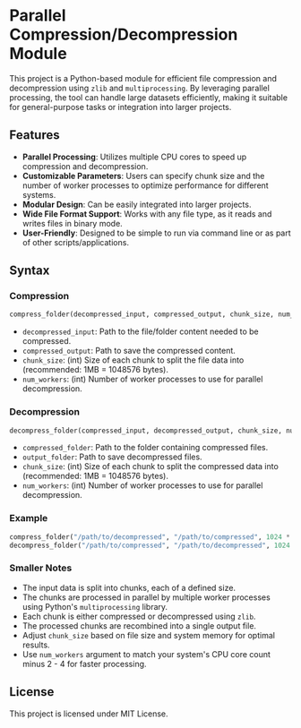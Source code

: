 # Parallel Compression/Decompression Module
This project is a Python-based module for efficient file compression and decompression using `zlib` and `multiprocessing`. By leveraging parallel processing, the tool can handle large datasets efficiently, making it suitable for general-purpose tasks or integration into larger projects.

## Features
- **Parallel Processing**: Utilizes multiple CPU cores to speed up compression and decompression.
- **Customizable Parameters**: Users can specify chunk size and the number of worker processes to optimize performance for different systems.
- **Modular Design**: Can be easily integrated into larger projects.
- **Wide File Format Support**: Works with any file type, as it reads and writes files in binary mode.
- **User-Friendly**: Designed to be simple to run via command line or as part of other scripts/applications.

## Syntax 

### Compression

```Python 
compress_folder(decompressed_input, compressed_output, chunk_size, num_workers)
```

- `decompressed_input`: Path to the file/folder content needed to be compressed.
- `compressed_output`: Path to save the compressed content.
- `chunk_size`: (int) Size of each chunk to split the file data into (recommended: 1MB = 1048576 bytes).
- `num_workers`: (int) Number of worker processes to use for parallel decompression.

### Decompression

```Python 
decompress_folder(compressed_input, decompressed_output, chunk_size, num_workers)
```

- `compressed_folder`: Path to the folder containing compressed files.
- `output_folder`: Path to save decompressed files.
- `chunk_size`: (int) Size of each chunk to split the compressed data into (recommended: 1MB = 1048576 bytes).
- `num_workers`: (int) Number of worker processes to use for parallel decompression.

### Example

```Python
compress_folder("/path/to/decompressed", "/path/to/compressed", 1024 * 1024, 8)
decompress_folder("/path/to/compressed", "/path/to/decompressed", 1024 * 1024, 8)
```

### Smaller Notes

- The input data is split into chunks, each of a defined size. 
- The chunks are processed in parallel  by multiple worker processes using Python's `multiprocessing` library.
- Each chunk is either compressed or decompressed using `zlib`.
- The processed chunks are recombined into a single output file. 
- Adjust `chunk_size` based on file size and system memory for optimal results. 
- Use `num_workers` argument to match your system's CPU core count minus 2 - 4 for faster processing. 

## License 
This project is licensed under MIT License.  
